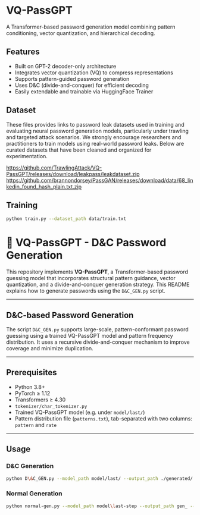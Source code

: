 # VQ-PassGPT

A Transformer-based password generation model combining pattern conditioning, vector quantization, and hierarchical decoding.

## Features

- Built on GPT-2 decoder-only architecture
- Integrates vector quantization (VQ) to compress representations
- Supports pattern-guided password generation
- Uses D&C (divide-and-conquer) for efficient decoding
- Easily extendable and trainable via HuggingFace Trainer
## Dataset
These files provides links to password leak datasets used in training and evaluating neural password generation models, particularly under trawling and targeted attack scenarios.
We strongly encourage researchers and practitioners to train models using real-world password leaks. Below are curated datasets that have been cleaned and organized for experimentation.

https://github.com/TrawlingAttack/VQ-PassGPT/releases/download/leakpass/leakdataset.zip
https://github.com/brannondorsey/PassGAN/releases/download/data/68_linkedin_found_hash_plain.txt.zip
## Training
```bash
python train.py --dataset_path data/train.txt
```
  
# 🔐 VQ-PassGPT - D&C Password Generation

This repository implements **VQ-PassGPT**, a Transformer-based password guessing model that incorporates structural pattern guidance, vector quantization, and a divide-and-conquer generation strategy. This README explains how to generate passwords using the `D&C_GEN.py` script.

---

## D&C-based Password Generation

The script `D&C_GEN.py` supports large-scale, pattern-conformant password guessing using a trained VQ-PassGPT model and pattern frequency distribution. It uses a recursive divide-and-conquer mechanism to improve coverage and minimize duplication.

---

## Prerequisites

- Python 3.8+
- PyTorch ≥ 1.12
- Transformers ≥ 4.30
- `tokenizer/char_tokenizer.py`
- Trained VQ-PassGPT model (e.g. under `model/last/`)
- Pattern distribution file (`patterns.txt`), tab-separated with two columns: `pattern` and `rate`

---

## Usage

### D&C Generation

```bash
python D\&C_GEN.py --model_path model/last/ --output_path ./generated/ --pattern_path patterns.txt --generate_num 1000000
```
### Normal Generation

```bash
python normal-gen.py --model_path model\last-step --output_path gen_ --batch_size 100 --generate_num 1000000
```

